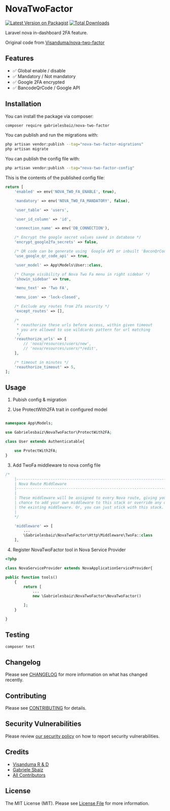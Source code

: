 # NovaTwoFactor

[![Latest Version on Packagist](https://img.shields.io/packagist/v/gabrielesbaiz/nova-two-factor.svg?style=flat-square)](https://packagist.org/packages/gabrielesbaiz/nova-two-factor)
[![Total Downloads](https://img.shields.io/packagist/dt/gabrielesbaiz/nova-two-factor.svg?style=flat-square)](https://packagist.org/packages/gabrielesbaiz/nova-two-factor)

Laravel nova in-dashboard 2FA feature.

Original code from [Visanduma/nova-two-factor](https://github.com/Visanduma/nova-two-factor)

## Features

- ✅ Global enable / disable
- ✅ Mandatory / Not mandatory
- ✅ Google 2FA encrypted
- ✅ BancodeQrCode / Google API

## Installation

You can install the package via composer:

```bash
composer require gabrielesbaiz/nova-two-factor
```

You can publish and run the migrations with:

```bash
php artisan vendor:publish --tag="nova-two-factor-migrations"
php artisan migrate
```

You can publish the config file with:

```bash
php artisan vendor:publish --tag="nova-two-factor-config"
```

This is the contents of the published config file:

```php
return [
    'enabled' => env('NOVA_TWO_FA_ENABLE', true),

    'mandatory' => env('NOVA_TWO_FA_MANDATORY', false),

    'user_table' => 'users',

    'user_id_column' => 'id',

    'connection_name' => env('DB_CONNECTION'),

    /* Encrypt the google secret values saved in database */
    'encrypt_google2fa_secrets' => false,

    /* QR code can be generate using  Google API or inbuilt 'BaconQrCode' package */
    'use_google_qr_code_api' => true,

    'user_model' => App\Models\User::class,

    /* Change visibility of Nova Two Fa menu in right sidebar */
    'showin_sidebar' => true,

    'menu_text' => 'Two FA',

    'menu_icon' => 'lock-closed',

    /* Exclude any routes from 2fa security */
    'except_routes' => [],

    /*
     * reauthorize these urls before access, within given timeout
     * you are allowed to use wildcards pattern for url matching
     */
    'reauthorize_urls' => [
        // 'nova/resources/users/new',
        // 'nova/resources/users/*/edit',
    ],

    /* timeout in minutes */
    'reauthorize_timeout' => 5,
];
```

## Usage

1. Pubish config & migration

2. Use ProtectWith2FA trait in configured model

```php

namespace App\Models;

use Gabrielesbaiz\NovaTwoFactor\ProtectWith2FA;

class User extends Authenticatable{

    use ProtectWith2FA;
}
```

3. Add TwoFa middleware to nova config file

```php
/*
    |--------------------------------------------------------------------------
    | Nova Route Middleware
    |--------------------------------------------------------------------------
    |
    | These middleware will be assigned to every Nova route, giving you the
    | chance to add your own middleware to this stack or override any of
    | the existing middleware. Or, you can just stick with this stack.
    |
    */

    'middleware' => [
        ...
        \Gabrielesbaiz\NovaTwoFactor\Http\Middleware\TwoFa::class
    ],

```

4. Register NovaTwoFactor tool in Nova Service Provider

```php
<?php

class NovaServiceProvider extends NovaApplicationServiceProvider{

public function tools()
    {
        return [
            ...
            new \Gabrielesbaiz\NovaTwoFactor\NovaTwoFactor()

        ];
    }

}

```

## Testing

```bash
composer test
```

## Changelog

Please see [CHANGELOG](CHANGELOG.md) for more information on what has changed recently.

## Contributing

Please see [CONTRIBUTING](CONTRIBUTING.md) for details.

## Security Vulnerabilities

Please review [our security policy](../../security/policy) on how to report security vulnerabilities.

## Credits

- [Visanduma R & D](https://github.com/Visanduma)
- [Gabriele Sbaiz](https://github.com/gabrielesbaiz)
- [All Contributors](../../contributors)

## License

The MIT License (MIT). Please see [License File](LICENSE.md) for more information.
